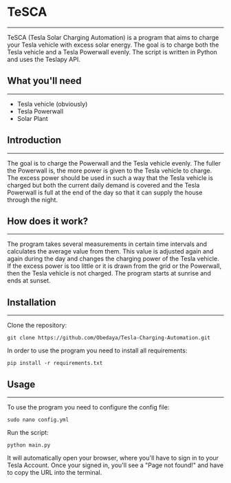 # TeSCA

---
TeSCA (Tesla Solar Charging Automation) is a program that aims to charge your Tesla vehicle with excess solar energy. The goal is to charge both the Tesla vehicle and a Tesla Powerwall evenly. The script is written in Python and uses the Teslapy API.

## What you'll need

---
* Tesla vehicle (obviously)
* Tesla Powerwall
* Solar Plant

## Introduction

---
The goal is to charge the Powerwall and the Tesla vehicle evenly. 
The fuller the Powerwall is, the more power is given to the Tesla vehicle to charge.
The excess power should be used in such a way that the Tesla vehicle is charged but both the current daily demand is covered and the Tesla Powerwall is full at the end of the day so that it can supply the house through the night.

## How does it work?

---
The program takes several measurements in certain time intervals and calculates the average value from them. This value is adjusted again and again during the day and changes the charging power of the Tesla vehicle. If the excess power is too little or it is drawn from the grid or the Powerwall, then the Tesla vehicle is not charged. The program starts at sunrise and ends at sunset.

## Installation

---
Clone the repository:
```
git clone https://github.com/Obedaya/Tesla-Charging-Automation.git
```

In order to use the program you need to install all requirements:
```
pip install -r requirements.txt
```

## Usage

---
To use the program you need to configure the config file:
```
sudo nano config.yml
```

Run the script:
```
python main.py
```
It will automatically open your browser, where you'll have to sign in to your Tesla Account. Once your signed in, you'll see a "Page not found!" and have to copy the URL into the terminal.
